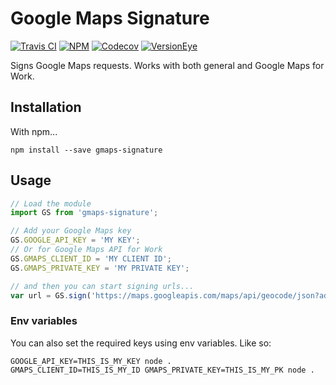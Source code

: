 # Google Maps Signature
[![Travis CI](https://img.shields.io/travis/urbanmassage/gmaps-signature.svg)](https://travis-ci.org/urbanmassage/gmaps-signature)
[![NPM](https://img.shields.io/npm/v/gmaps-signature.svg)](https://www.npmjs.com/package/gmaps-signature)
[![Codecov](https://img.shields.io/codecov/c/github/urbanmassage/gmaps-signature.svg)](https://codecov.io/github/urbanmassage/gmaps-signature/)
[![VersionEye](https://www.versioneye.com/nodejs/gmaps-signature/badge.svg)](https://www.versioneye.com/nodejs/gmaps-signature/)

Signs Google Maps requests. Works with both general and Google Maps for Work.

## Installation

With npm...

```
npm install --save gmaps-signature
```

## Usage

```js
// Load the module
import GS from 'gmaps-signature';

// Add your Google Maps key
GS.GOOGLE_API_KEY = 'MY KEY';
// Or for Google Maps API for Work
GS.GMAPS_CLIENT_ID = 'MY CLIENT ID';
GS.GMAPS_PRIVATE_KEY = 'MY PRIVATE KEY';

// and then you can start signing urls...
var url = GS.sign('https://maps.googleapis.com/maps/api/geocode/json?address=New+York');
```

### Env variables

You can also set the required keys using env variables. Like so:

```
GOOGLE_API_KEY=THIS_IS_MY_KEY node .
GMAPS_CLIENT_ID=THIS_IS_MY_ID GMAPS_PRIVATE_KEY=THIS_IS_MY_PK node .
```
